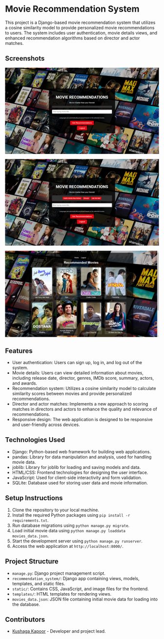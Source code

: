# Movie Recommendation System

This project is a Django-based movie recommendation system that utilizes a cosine similarity model to provide personalized movie recommendations to users. The system includes user authentication, movie details views, and enhanced recommendation algorithms based on director and actor matches.

## Screenshots

![Homepage](https://github.com/KushagraKapoor/Movie-Recommendation/blob/d696ae398c6105ac6b668fb9132966db399b79ee/Screenshot%20(191).png)

![Movie Details](https://github.com/KushagraKapoor/Movie-Recommendation/blob/d696ae398c6105ac6b668fb9132966db399b79ee/Screenshot%20(192).png)

![Recommendations](https://github.com/KushagraKapoor/Movie-Recommendation/blob/d696ae398c6105ac6b668fb9132966db399b79ee/Screenshot%20(193).png)


## Features

- User authentication: Users can sign up, log in, and log out of the system.
- Movie details: Users can view detailed information about movies, including release date, director, genres, IMDb score, summary, actors, and awards.
- Recommendation system: Utilizes a cosine similarity model to calculate similarity scores between movies and provide personalized recommendations.
- Director and actor matches: Implements a new approach to scoring matches in directors and actors to enhance the quality and relevance of recommendations.
- Responsive design: The web application is designed to be responsive and user-friendly across devices.

## Technologies Used

- Django: Python-based web framework for building web applications.
- pandas: Library for data manipulation and analysis, used for handling movie data.
- joblib: Library for joblib for loading and saving models and data.
- HTML/CSS: Frontend technologies for designing the user interface.
- JavaScript: Used for client-side interactivity and form validation.
- SQLite: Database used for storing user data and movie information.

## Setup Instructions

1. Clone the repository to your local machine.
2. Install the required Python packages using `pip install -r requirements.txt`.
3. Run database migrations using `python manage.py migrate`.
4. Load initial movie data using `python manage.py loaddata movies_data.json`.
5. Start the development server using `python manage.py runserver`.
6. Access the web application at `http://localhost:8000/`.

## Project Structure

- `manage.py`: Django project management script.
- `recommendation_system/`: Django app containing views, models, templates, and static files.
- `static/`: Contains CSS, JavaScript, and image files for the frontend.
- `templates/`: HTML templates for rendering views.
- `movies_data.json`: JSON file containing initial movie data for loading into the database.

## Contributors

- [Kushaga Kapoor](https://github.com/kushagrakapoor) - Developer and project lead.

